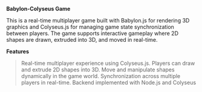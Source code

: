 **Babylon-Colyseus Game**

This is a real-time multiplayer game built with Babylon.js for rendering 3D graphics and Colyseus.js for managing game state synchronization between players. The game supports interactive gameplay where 2D shapes are drawn, extruded into 3D, and moved in real-time.

**Features**

>Real-time multiplayer experience using Colyseus.js.
Players can draw and extrude 2D shapes into 3D.
Move and manipulate shapes dynamically in the game world.
Synchronization across multiple players in real-time.
Backend implemented with Node.js and Colyseus







